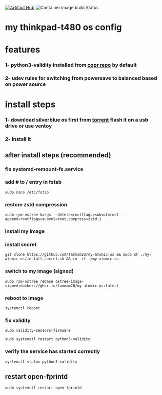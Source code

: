 [![Artifact Hub](https://img.shields.io/endpoint?url=https://artifacthub.io/badge/repository/my-atomic-os)](https://artifacthub.io/packages/container/my-atomic-os/my-atomic-os)
![Container image build Status](https://img.shields.io/github/actions/workflow/status/tammam20/my-atomic-os/build.yml)

# my thinkpad-t480 os config
# features
### 1- python3-validity installed from [copr repo](https://copr.fedorainfracloud.org/coprs/sneexy/python-validity/) by default
### 2- udev rules for switching from powersave to balanced based on power source

# install steps
### 1- download silverblue os first from [torrent](https://torrent.fedoraproject.org/) flash it on a usb drive or use ventoy  
### 2- install it
## after install steps (recommended)

### fix systemd-remount-fs.service
### add # to / entry in fstab
`sudo nano /etc/fstab` 

### restore zstd compression
`sudo rpm-ostree kargs --delete=rootflags=subvol=root --append=rootflags=subvol=root,compress=zstd:1`

### install my image

### install secret
`git clone https://github.com/Tammam20/my-atomic-os && sudo sh ./my-atomic-os/install_secret.sh && rm -rf ./my-atomic-os`

### switch to my image (signed)
`sudo rpm-ostree rebase ostree-image-signed:docker://ghcr.io/tammam20/my-atomic-os:latest`

### reboot to image

`systemctl reboot`

### fix validity
`sudo validity-sensors-firmware`

`sudo systemctl restart python3-validity`

### verify the service has started correctly
`systemctl status python3-validity`

## restart open-fprintd
`sudo systemctl restart open-fprintd`

